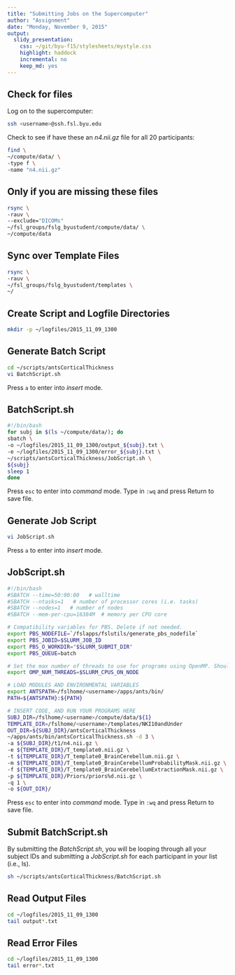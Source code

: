 ```yaml
---
title: "Submitting Jobs on the Supercomputer"
author: "Assignment"
date: "Monday, November 9, 2015"
output:
  slidy_presentation:
    css: ~/git/byu-f15/stylesheets/mystyle.css
    highlight: haddock
    incremental: no
    keep_md: yes
---
```


## Check for files

Log on to the supercomputer:

```bash
ssh <username>@ssh.fsl.byu.edu
```

Check to see if have these an *n4.nii.gz* file for all 20 participants:

```bash
find \
~/compute/data/ \
-type f \
-name "n4.nii.gz"
```

## Only if you are missing these files

```bash
rsync \
-rauv \
--exclude="DICOMs"
~/fsl_groups/fslg_byustudent/compute/data/ \
~/compute/data
```

## Sync over Template Files

```bash
rsync \
-rauv \
~/fsl_groups/fslg_byustudent/templates \
~/
```

## Create Script and Logfile Directories

```bash
mkdir -p ~/logfiles/2015_11_09_1300
```

## Generate Batch Script

```bash
cd ~/scripts/antsCorticalThickness
vi BatchScript.sh
```

Press `a` to enter into *insert* mode.

## BatchScript.sh

```bash
#!/bin/bash
for subj in $(ls ~/compute/data/); do
sbatch \
-o ~/logfiles/2015_11_09_1300/output_${subj}.txt \
-e ~/logfiles/2015_11_09_1300/error_${subj}.txt \
~/scripts/antsCorticalThickness/JobScript.sh \
${subj}
sleep 1
done
```

Press `esc` to enter into *command* mode. Type in `:wq` and press Return to save file.

## Generate Job Script

```bash
vi JobScript.sh
```

Press `a` to enter into *insert* mode.

## JobScript.sh

```bash
#!/bin/bash
#SBATCH --time=50:00:00   # walltime
#SBATCH --ntasks=1   # number of processor cores (i.e. tasks)
#SBATCH --nodes=1   # number of nodes
#SBATCH --mem-per-cpu=16384M  # memory per CPU core

# Compatibility variables for PBS. Delete if not needed.
export PBS_NODEFILE=`/fslapps/fslutils/generate_pbs_nodefile`
export PBS_JOBID=$SLURM_JOB_ID
export PBS_O_WORKDIR="$SLURM_SUBMIT_DIR"
export PBS_QUEUE=batch

# Set the max number of threads to use for programs using OpenMP. Should be <= ppn. Does nothing if the program doesn't use OpenMP.
export OMP_NUM_THREADS=$SLURM_CPUS_ON_NODE

# LOAD MODULES AND ENVIRONMENTAL VARIABLES
export ANTSPATH=/fslhome/<username>/apps/ants/bin/
PATH=${ANTSPATH}:${PATH}

# INSERT CODE, AND RUN YOUR PROGRAMS HERE
SUBJ_DIR=/fslhome/<username>/compute/data/${1}
TEMPLATE_DIR=/fslhome/<username>/templates/NKI10andUnder
OUT_DIR=${SUBJ_DIR}/antsCorticalThickness
~/apps/ants/bin/antsCorticalThickness.sh -d 3 \
-a ${SUBJ_DIR}/t1/n4.nii.gz \
-e ${TEMPLATE_DIR}/T_template0.nii.gz \
-t ${TEMPLATE_DIR}/T_template0_BrainCerebellum.nii.gz \
-m ${TEMPLATE_DIR}/T_template0_BrainCerebellumProbabilityMask.nii.gz \
-f ${TEMPLATE_DIR}/T_template0_BrainCerebellumExtractionMask.nii.gz \
-p ${TEMPLATE_DIR}/Priors/priors%d.nii.gz \
-q 1 \
-o ${OUT_DIR}/
```

Press `esc` to enter into *command* mode. Type in `:wq` and press Return to save file.

## Submit BatchScript.sh

By submitting the *BatchScript.sh*, you will be looping through all your subject IDs and submitting a *JobScript.sh* for each participant in your list (i.e., ls).

```bash
sh ~/scripts/antsCorticalThickness/BatchScript.sh
```

## Read Output Files

```bash
cd ~/logfiles/2015_11_09_1300
tail output*.txt
```

## Read Error Files

```bash
cd ~/logfiles/2015_11_09_1300
tail error*.txt
```